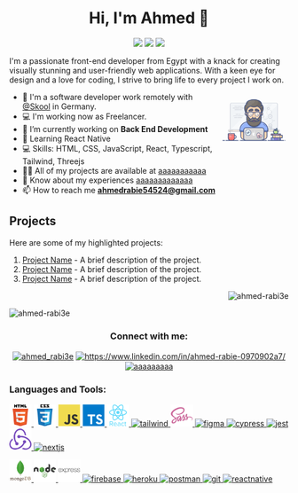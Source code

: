 <h1 align="center">Hi, I'm Ahmed 👋</h1>
<p align="center">
    <a href="https://twitter.com/ahmed_rabi3e"><img src="https://img.shields.io/badge/twitter-%231FA1F1?style=flat&logo=twitter&logoColor=white"/></a>
    <a href="https://www.linkedin.com/in/ahmed-rabie-0970902a7/"><img src="https://img.shields.io/badge/linkedin-%230177B5?style=flat&logo=linkedin&logoColor=white"/></a>
    <a href=""><img src="https://img.shields.io/badge/instagram-%23E4415F?style=flat&logo=instagram&logoColor=white"/></a>
  </p>


I'm a passionate front-end developer from Egypt with a knack for creating visually stunning and user-friendly web applications. With a keen eye for design and a love for coding, I strive to bring life to every project I work on.

  <img src="/processing.gif" align="right" width="25%"/>
  
- 🔭 I'm a software developer work remotely with [@Skool](https://www.) in Germany.
- 💻 I'm working now as Freelancer.
- 💼 I’m currently working on **Back End Development**
- 🌱 Learning React Native
- 💻 Skills: HTML, CSS, JavaScript, React, Typescript, Tailwind, Threejs
- 👨‍💻 All of my projects are available at [aaaaaaaaaaa](aaaaaaaaaaa)
- 📄 Know about my experiences [aaaaaaaaaaaaa](aaaaaaaaaaaaa)
- 📫 How to reach me **ahmedrabie54524@gmail.com**

 
## Projects
Here are some of my highlighted projects:

1. [Project Name](Link) - A brief description of the project.
2. [Project Name](Link) - A brief description of the project.
3. [Project Name](Link) - A brief description of the project.

<p>&nbsp;<img align="right" src="https://github-readme-stats.vercel.app/api?username=ahmed-rabi3e&show_icons=true&locale=en" alt="ahmed-rabi3e" /></p>

<p align="left"> <img src="https://komarev.com/ghpvc/?username=ahmed-rabi3e&label=Profile%20views&color=0e75b6&style=flat" alt="ahmed-rabi3e" /> </p>

<h3 align="center">Connect with me:</h3>
<p align="center">
<a href="https://twitter.com/ahmed_rabi3e" target="blank"><img align="center" src="https://raw.githubusercontent.com/rahuldkjain/github-profile-readme-generator/master/src/images/icons/Social/twitter.svg" alt="ahmed_rabi3e" height="30" width="40" /></a>
<a href="https://www.linkedin.com/in/ahmed-rabie-0970902a7/" target="blank"><img align="center" src="https://raw.githubusercontent.com/rahuldkjain/github-profile-readme-generator/master/src/images/icons/Social/linked-in-alt.svg" alt="https://www.linkedin.com/in/ahmed-rabie-0970902a7/" height="30" width="40" /></a>
<a href="https://instagram.com/aaaaaaaaa" target="blank"><img align="center" src="https://raw.githubusercontent.com/rahuldkjain/github-profile-readme-generator/master/src/images/icons/Social/instagram.svg" alt="aaaaaaaaa" height="30" width="40" /></a>
</p>

<h3 align="left">Languages and Tools:</h3>
<p align="left"> 
    
<a href="https://www.w3.org/html/" target="_blank" rel="noreferrer"> <img src="https://raw.githubusercontent.com/devicons/devicon/master/icons/html5/html5-original-wordmark.svg" alt="html5" width="40" height="40"/> </a> 
<a href="https://www.w3schools.com/css/" target="_blank" rel="noreferrer"> <img src="https://raw.githubusercontent.com/devicons/devicon/master/icons/css3/css3-original-wordmark.svg" alt="css3" width="40" height="40"/> </a> 
<a href="https://developer.mozilla.org/en-US/docs/Web/JavaScript" target="_blank" rel="noreferrer"> <img src="https://raw.githubusercontent.com/devicons/devicon/master/icons/javascript/javascript-original.svg" alt="javascript" width="40" height="40"/> </a>
    <a href="https://www.typescriptlang.org/" target="_blank" rel="noreferrer"> <img src="https://raw.githubusercontent.com/devicons/devicon/master/icons/typescript/typescript-original.svg" alt="typescript" width="40" height="40"/> </a><a href="https://reactjs.org/" target="_blank" rel="noreferrer"> <img src="https://raw.githubusercontent.com/devicons/devicon/master/icons/react/react-original-wordmark.svg" alt="react" width="40" height="40"/> </a><a href="https://tailwindcss.com/" target="_blank" rel="noreferrer"> <img src="https://www.vectorlogo.zone/logos/tailwindcss/tailwindcss-icon.svg" alt="tailwind" width="40" height="40"/> </a><a href="https://sass-lang.com" target="_blank" rel="noreferrer"> <img src="https://raw.githubusercontent.com/devicons/devicon/master/icons/sass/sass-original.svg" alt="sass" width="40" height="40"/> </a><a href="https://www.figma.com/" target="_blank" rel="noreferrer"> <img src="https://www.vectorlogo.zone/logos/figma/figma-icon.svg" alt="figma" width="40" height="40"/> </a><a href="https://www.cypress.io" target="_blank" rel="noreferrer"> <img src="https://raw.githubusercontent.com/simple-icons/simple-icons/6e46ec1fc23b60c8fd0d2f2ff46db82e16dbd75f/icons/cypress.svg" alt="cypress" width="40" height="40"/></a><a href="https://jestjs.io" target="_blank" rel="noreferrer"> <img src="https://www.vectorlogo.zone/logos/jestjsio/jestjsio-icon.svg" alt="jest" width="40" height="40"/> </a> <a href="https://redux.js.org" target="_blank" rel="noreferrer"> <img src="https://raw.githubusercontent.com/devicons/devicon/master/icons/redux/redux-original.svg" alt="redux" width="40" height="40"/> </a><a href="https://nextjs.org/" target="_blank" rel="noreferrer"> <img src="https://cdn.worldvectorlogo.com/logos/nextjs-2.svg" alt="nextjs" width="40" height="40"/> </a>

 






<a href="https://www.mongodb.com/" target="_blank" rel="noreferrer"> <img src="https://raw.githubusercontent.com/devicons/devicon/master/icons/mongodb/mongodb-original-wordmark.svg" alt="mongodb" width="40" height="40"/> </a> <a href="https://nodejs.org" target="_blank" rel="noreferrer"> <img src="https://raw.githubusercontent.com/devicons/devicon/master/icons/nodejs/nodejs-original-wordmark.svg" alt="nodejs" width="40" height="40"/> </a><a href="https://expressjs.com" target="_blank" rel="noreferrer"> <img src="https://raw.githubusercontent.com/devicons/devicon/master/icons/express/express-original-wordmark.svg" alt="express" width="40" height="40"/> </a> 
<a href="https://firebase.google.com/" target="_blank" rel="noreferrer"> <img src="https://www.vectorlogo.zone/logos/firebase/firebase-icon.svg" alt="firebase" width="40" height="40"/> </a> 
<a href="https://heroku.com" target="_blank" rel="noreferrer"> <img src="https://www.vectorlogo.zone/logos/heroku/heroku-icon.svg" alt="heroku" width="40" height="40"/> </a> 
<a href="https://postman.com" target="_blank" rel="noreferrer"> <img src="https://www.vectorlogo.zone/logos/getpostman/getpostman-icon.svg" alt="postman" width="40" height="40"/> </a> 
<a href="https://git-scm.com/" target="_blank" rel="noreferrer"> <img src="https://www.vectorlogo.zone/logos/git-scm/git-scm-icon.svg" alt="git" width="40" height="40"/> </a> 
<a href="https://reactnative.dev/" target="_blank" rel="noreferrer"> <img src="https://reactnative.dev/img/header_logo.svg" alt="reactnative" width="40" height="40"/> </a> 
</p>

